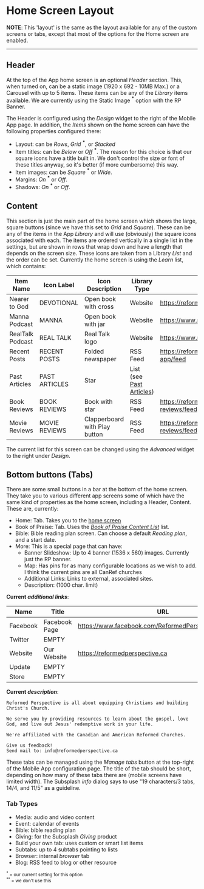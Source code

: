 # Home Screen Layout

**NOTE**: This 'layout' is the same as the layout available for any of the custom screens or tabs, except that most of the options for the Home screen are enabled.

---

## Header

At the top of the App home screen is an optional *Header* section. This, when turned on, can be a static image (1920 x 692 - 10MB Max.) or a Carousel with up to 5 items. These items can be any of the *Library* items available. We are currently using the Static Image **<sup>\*</sup>** option with the RP Banner.

The Header is configured using the *Design* widget to the right of the Mobile App page. In addition, the *Items* shown on the home screen can have the following properties configured there:

- Layout: can be *Rows*, *Grid* **<sup>\*</sup>**, or *Stacked*
- Item titles: can be *Below* or *Off* **<sup>\*</sup>**. The reason for this choice is that our square icons have a title built in. We don't control the size or font of these titles anyway, so it's better (if more cumbersome) this way.
- Item images: can be *Square* **<sup>\*</sup>** or *Wide*.
- Margins: *On* **<sup>\*</sup>** or *Off*.
- Shadows: *On* **<sup>\*</sup>** or *Off*.

## Content

This section is just the main part of the home screen which shows the large, square buttons (since we have this set to *Grid* and *Square*). These can be any of the items in the App *Library* and will use (obviously) the square icons associated with each. The items are ordered vertically in a single list in the settings, but are shown in rows that wrap down and have a length that depends on the screen size. These icons are taken from a Library *List* and the order can be set. Currently the home screen is using the *Learn* list, which contains:

|Item Name|Icon Label|Icon Description|Library Type|URL|Layout|
|----|-----|----|----|---|-----|
|Nearer to God|DEVOTIONAL|Open book with cross|Website|https://reformedperspective.ca/devotional-app||
|Manna Podcast|MANNA|Open book with jar|Website|https://www.mannapodcast.ca/||
|RealTalk Podcast|REAL TALK|Real Talk logo|Website|https://www.realtalkpodcast.ca/||
|Recent Posts|RECENT POSTS|Folded newspaper|RSS Feed|https://reformedperspective.ca/category/news,rp-app/feed|Reader|
|Past Articles|PAST ARTICLES|Star|List (see [Past Articles](pastarticles.md))|||
|Book Reviews|BOOK REVIEWS|Book with star|RSS Feed|https://reformedperspective.ca/category/book-reviews/feed|Reader|
|Movie Reviews|MOVIE REVIEWS|Clapperboard with Play button|RSS Feed|https://reformedperspective.ca/category/movie-reviews/feed|Reader|

The current list for this screen can be changed using the *Advanced* widget to the right under *Design*.

## Bottom buttons (Tabs)

There are some small buttons in a bar at the bottom of the home screen. They take you to various different app screens some of which have the same kind of properties as the home screen, including a Header, Content. These are, currently:

- Home: Tab. Takes you to the [home screen](home.md#home-screen-layout)
- Book of Praise: Tab. Uses the [*Book of Praise Content List*](bookofpraise.md) list.
- Bible: Bible reading plan screen. Can choose a default *Reading plan*, and a start date.
- More: This is a special page that can have:
    - Banner Slideshow: Up to 4 banner (1536 x 560) images. Currently just the RP banner.
    - Map: Has pins for as many configurable locations as we wish to add. I think the current pins are all CanRef churches
    - Additional Links: Links to external, associated sites.
    - Description: (1000 char. limit)

**Current *additional links***:

|Name|Title|URL|
|---|---|---|
|Facebook|Facebook Page|https://www.facebook.com/ReformedPerspectiveMagazine|
|Twitter|EMPTY||
|Website|Our Website|https://reformedperspective.ca|
|Update|EMPTY||
|Store|EMPTY||

**Current *description***:

```text
Reformed Perspective is all about equipping Christians and building Christ's Church. 

We serve you by providing resources to learn about the gospel, love God, and live out Jesus' redemptive work in your life.

We're affiliated with the Canadian and American Reformed Churches.

Give us feedback!  
Send mail to: info@reformedperspective.ca
```

These tabs can be managed using the *Manage tabs* button at the top-right of the Mobile App configuration page. The title of the tab should be short, depending on how many of these tabs there are (mobile screens have limited width). The Subsplash *info* dialog says to use "19 characters/3 tabs, 14/4, and 11/5" as a guideline.

### Tab Types

- Media: audio and video content
- Event: calendar of events
- Bible: bible reading plan
- Giving: for the Subsplash *Giving* product
- Build your own tab: uses custom or smart list items
- Subtabs: up to 4 subtabs pointing to lists
- Browser: internal *browser* tab
- Blog: RSS feed to blog or other resource

<sub><sup>\*</sup> = our current setting for this option</sub><br>
<sub><sup>\**</sup> = we don't use this</sub>
